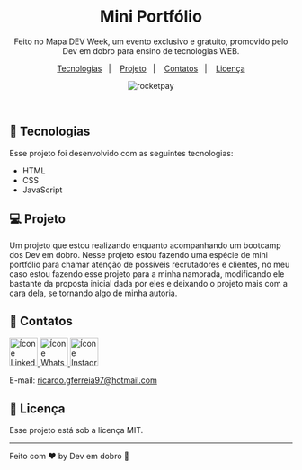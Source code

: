 <h1 align="center">Mini Portfólio</h1>

<p align="center">
Feito no Mapa DEV Week, um evento exclusivo e gratuito, promovido pelo Dev em dobro para ensino de tecnologias WEB.
</p>

<p align="center">
  <a href="#-tecnologias">Tecnologias</a>&nbsp;&nbsp;&nbsp;|&nbsp;&nbsp;&nbsp;
  <a href="#-projeto">Projeto</a>&nbsp;&nbsp;&nbsp;|&nbsp;&nbsp;&nbsp;
  <a href="#-contatos">Contatos</a>&nbsp;&nbsp;&nbsp;|&nbsp;&nbsp;&nbsp;
  <a href="#memo-licença">Licença</a>
</p>

<p align="center">
  <img alt="rocketpay" src="Readme image/Mini-portifolio_AdobeExpress.gif">
</p>

<br>

## 🚀 Tecnologias

Esse projeto foi desenvolvido com as seguintes tecnologias:

- HTML 
- CSS
- JavaScript


## 💻 Projeto

Um projeto que estou realizando enquanto acompanhando um bootcamp dos Dev em dobro.
Nesse projeto estou fazendo uma espécie de mini portfólio para chamar atenção de possíveis recrutadores e clientes, no meu caso estou fazendo esse projeto para a
minha namorada, modificando ele bastante da proposta inicial dada por eles e deixando o projeto mais com a cara dela, se tornando algo de minha autoria.

## 📔 Contatos

<a href="https://www.linkedin.com/in/ricardo-gon/">
<img width="50" src="https://img.icons8.com/office/344/linkedin.png" alt="Ícone Linkedin"> </a>

<a href="https://contate.me/ricardo-gon">
<img width="50" src="https://img.icons8.com/office/344/whatsapp--v1.png" alt="Ícone Whatsapp"> </a>

<a href="https://www.instagram.com/ricardinferreira/">
<img width="50" src="https://img.icons8.com/office/344/instagram-new.png" alt="Ícone Instagram"> </a>

E-mail: ricardo.gferreia97@hotmail.com </br>

## :memo: Licença

Esse projeto está sob a licença MIT.

---

Feito com ♥ by Dev em dobro :wave:




